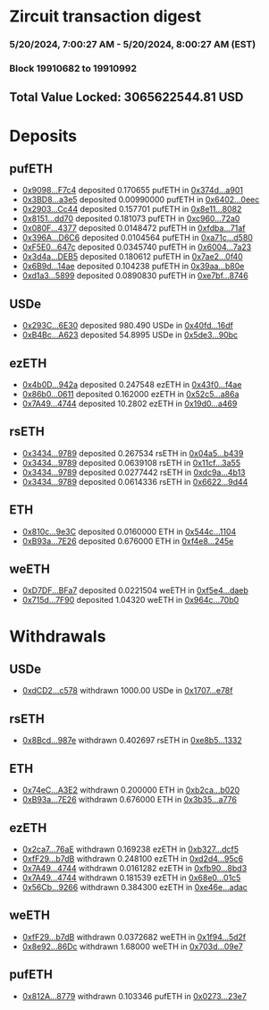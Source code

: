# Zircuit transaction digest
### 5/20/2024, 7:00:27 AM - 5/20/2024, 8:00:27 AM (EST)
### Block 19910682 to 19910992

## Total Value Locked: 3065622544.81 USD

# Deposits
## pufETH
- [0x9098...F7c4](https://etherscan.io/address/0x9098663c60da26155ffff0696869ec2e26fBF7c4) deposited 0.170655 pufETH in [0x374d...a901](https://etherscan.io/tx/0x9098663c60da26155ffff0696869ec2e26fBF7c4)
- [0x3BD8...a3e5](https://etherscan.io/address/0x3BD881E21486F48De23DEa925F0C1DFe7099a3e5) deposited 0.00990000 pufETH in [0x6402...0eec](https://etherscan.io/tx/0x3BD881E21486F48De23DEa925F0C1DFe7099a3e5)
- [0x2903...Cc44](https://etherscan.io/address/0x29037C9D88B519EC20fd1545A85098886aF4Cc44) deposited 0.157701 pufETH in [0x8e11...8082](https://etherscan.io/tx/0x29037C9D88B519EC20fd1545A85098886aF4Cc44)
- [0x8151...dd70](https://etherscan.io/address/0x8151DC0b76ad425CcF8c1333B34fD95E5FA9dd70) deposited 0.181073 pufETH in [0xc960...72a0](https://etherscan.io/tx/0x8151DC0b76ad425CcF8c1333B34fD95E5FA9dd70)
- [0x080F...4377](https://etherscan.io/address/0x080F0fB48b69fD07D573Bc43CB764f637A3e4377) deposited 0.0148472 pufETH in [0xfdba...71af](https://etherscan.io/tx/0x080F0fB48b69fD07D573Bc43CB764f637A3e4377)
- [0x396A...D6C6](https://etherscan.io/address/0x396A65760f7f92164EdfdE046B7b82E17ABAD6C6) deposited 0.0104564 pufETH in [0xa71c...d580](https://etherscan.io/tx/0x396A65760f7f92164EdfdE046B7b82E17ABAD6C6)
- [0xF5E0...647c](https://etherscan.io/address/0xF5E0AEB0481516cCa359Dac644e19D3E012A647c) deposited 0.0345740 pufETH in [0x6004...7a23](https://etherscan.io/tx/0xF5E0AEB0481516cCa359Dac644e19D3E012A647c)
- [0x3d4a...DEB5](https://etherscan.io/address/0x3d4a7D42828da861560291D84b999726cf75DEB5) deposited 0.180612 pufETH in [0x7ae2...0f40](https://etherscan.io/tx/0x3d4a7D42828da861560291D84b999726cf75DEB5)
- [0x6B9d...14ae](https://etherscan.io/address/0x6B9d18a7A210e9765C4b74471d4826bFa1D414ae) deposited 0.104238 pufETH in [0x39aa...b80e](https://etherscan.io/tx/0x6B9d18a7A210e9765C4b74471d4826bFa1D414ae)
- [0xd1a3...5899](https://etherscan.io/address/0xd1a36F6Af004Fb7187ef267A943378815E685899) deposited 0.0890830 pufETH in [0xe7bf...8746](https://etherscan.io/tx/0xd1a36F6Af004Fb7187ef267A943378815E685899)
## USDe
- [0x293C...6E30](https://etherscan.io/address/0x293C6937D8D82e05B01335F7B33FBA0c8e256E30) deposited 980.490 USDe in [0x40fd...16df](https://etherscan.io/tx/0x293C6937D8D82e05B01335F7B33FBA0c8e256E30)
- [0xB4Bc...A623](https://etherscan.io/address/0xB4BcF9f391d31594dc37598fDDb2D65e65d0A623) deposited 54.8995 USDe in [0x5de3...90bc](https://etherscan.io/tx/0xB4BcF9f391d31594dc37598fDDb2D65e65d0A623)
## ezETH
- [0x4b0D...942a](https://etherscan.io/address/0x4b0Df2D340cDE96797bD8B98bC44ac2650B7942a) deposited 0.247548 ezETH in [0x43f0...f4ae](https://etherscan.io/tx/0x4b0Df2D340cDE96797bD8B98bC44ac2650B7942a)
- [0x86b0...0611](https://etherscan.io/address/0x86b071407295ccB45bE67aeA37a4F07180010611) deposited 0.162000 ezETH in [0x52c5...a86a](https://etherscan.io/tx/0x86b071407295ccB45bE67aeA37a4F07180010611)
- [0x7A49...4744](https://etherscan.io/address/0x7A493Be5c2ce014cD049Bf178a1ac0Db1B434744) deposited 10.2802 ezETH in [0x19d0...a469](https://etherscan.io/tx/0x7A493Be5c2ce014cD049Bf178a1ac0Db1B434744)
## rsETH
- [0x3434...9789](https://etherscan.io/address/0x34349c5569e7B846c3558961552D2202760A9789) deposited 0.267534 rsETH in [0x04a5...b439](https://etherscan.io/tx/0x34349c5569e7B846c3558961552D2202760A9789)
- [0x3434...9789](https://etherscan.io/address/0x34349c5569e7B846c3558961552D2202760A9789) deposited 0.0639108 rsETH in [0x11cf...3a55](https://etherscan.io/tx/0x34349c5569e7B846c3558961552D2202760A9789)
- [0x3434...9789](https://etherscan.io/address/0x34349c5569e7B846c3558961552D2202760A9789) deposited 0.0277442 rsETH in [0xdc9a...4b13](https://etherscan.io/tx/0x34349c5569e7B846c3558961552D2202760A9789)
- [0x3434...9789](https://etherscan.io/address/0x34349c5569e7B846c3558961552D2202760A9789) deposited 0.0614336 rsETH in [0x6622...9d44](https://etherscan.io/tx/0x34349c5569e7B846c3558961552D2202760A9789)
## ETH
- [0x810c...9e3C](https://etherscan.io/address/0x810c08e8871eCd24836815DaEaBcDF77552a9e3C) deposited 0.0160000 ETH in [0x544c...1104](https://etherscan.io/tx/0x810c08e8871eCd24836815DaEaBcDF77552a9e3C)
- [0xB93a...7E26](https://etherscan.io/address/0xB93af0183f9395d576200d0959CFbC6531937E26) deposited 0.676000 ETH in [0xf4e8...245e](https://etherscan.io/tx/0xB93af0183f9395d576200d0959CFbC6531937E26)
## weETH
- [0xD7DF...BFa7](https://etherscan.io/address/0xD7DF7E085214743530afF339aFC420c7c720BFa7) deposited 0.0221504 weETH in [0xf5e4...daeb](https://etherscan.io/tx/0xD7DF7E085214743530afF339aFC420c7c720BFa7)
- [0x715d...7F90](https://etherscan.io/address/0x715d2e0643D3156A393483cDeA1a037abD2D7F90) deposited 1.04320 weETH in [0x964c...70b0](https://etherscan.io/tx/0x715d2e0643D3156A393483cDeA1a037abD2D7F90)
# Withdrawals
## USDe
- [0xdCD2...c578](https://etherscan.io/address/0xdCD219C85863FC8eEcd8b743FaaBFc6de234c578) withdrawn 1000.00 USDe in [0x1707...e78f](https://etherscan.io/tx/0xdCD219C85863FC8eEcd8b743FaaBFc6de234c578)
## rsETH
- [0x8Bcd...987e](https://etherscan.io/address/0x8Bcd0F943E7aD6d5bE1827A12c888A69C9C9987e) withdrawn 0.402697 rsETH in [0xe8b5...1332](https://etherscan.io/tx/0x8Bcd0F943E7aD6d5bE1827A12c888A69C9C9987e)
## ETH
- [0x74eC...A3E2](https://etherscan.io/address/0x74eCe951Db507656a3C5b0b59f38145641D2A3E2) withdrawn 0.200000 ETH in [0xb2ca...b020](https://etherscan.io/tx/0x74eCe951Db507656a3C5b0b59f38145641D2A3E2)
- [0xB93a...7E26](https://etherscan.io/address/0xB93af0183f9395d576200d0959CFbC6531937E26) withdrawn 0.676000 ETH in [0x3b35...a776](https://etherscan.io/tx/0xB93af0183f9395d576200d0959CFbC6531937E26)
## ezETH
- [0x2ca7...76aE](https://etherscan.io/address/0x2ca7F95C222B8059F22e4cE4f428c900DbD076aE) withdrawn 0.169238 ezETH in [0xb327...dcf5](https://etherscan.io/tx/0x2ca7F95C222B8059F22e4cE4f428c900DbD076aE)
- [0xfF29...b7dB](https://etherscan.io/address/0xfF29226881156EAe2E6cAe197D1459121C17b7dB) withdrawn 0.248100 ezETH in [0xd2d4...95c6](https://etherscan.io/tx/0xfF29226881156EAe2E6cAe197D1459121C17b7dB)
- [0x7A49...4744](https://etherscan.io/address/0x7A493Be5c2ce014cD049Bf178a1ac0Db1B434744) withdrawn 0.0161282 ezETH in [0xfb90...8bd3](https://etherscan.io/tx/0x7A493Be5c2ce014cD049Bf178a1ac0Db1B434744)
- [0x7A49...4744](https://etherscan.io/address/0x7A493Be5c2ce014cD049Bf178a1ac0Db1B434744) withdrawn 0.181539 ezETH in [0x68e0...01c5](https://etherscan.io/tx/0x7A493Be5c2ce014cD049Bf178a1ac0Db1B434744)
- [0x56Cb...9266](https://etherscan.io/address/0x56Cb076dC8392eC3aD860128CCA8e5b64bF19266) withdrawn 0.384300 ezETH in [0xe46e...adac](https://etherscan.io/tx/0x56Cb076dC8392eC3aD860128CCA8e5b64bF19266)
## weETH
- [0xfF29...b7dB](https://etherscan.io/address/0xfF29226881156EAe2E6cAe197D1459121C17b7dB) withdrawn 0.0372682 weETH in [0x1f94...5d2f](https://etherscan.io/tx/0xfF29226881156EAe2E6cAe197D1459121C17b7dB)
- [0x8e92...86Dc](https://etherscan.io/address/0x8e924EeCd938Fa218bfeBace41219916CdC686Dc) withdrawn 1.68000 weETH in [0x703d...09e7](https://etherscan.io/tx/0x8e924EeCd938Fa218bfeBace41219916CdC686Dc)
## pufETH
- [0x812A...8779](https://etherscan.io/address/0x812ABCDf60d008b0329Bde9bAc1a247337868779) withdrawn 0.103346 pufETH in [0x0273...23e7](https://etherscan.io/tx/0x812ABCDf60d008b0329Bde9bAc1a247337868779)
